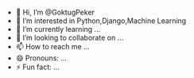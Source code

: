 - 👋 Hi, I’m @GoktugPeker
- 👀 I’m interested in Python,Django,Machine Learning
- 🌱 I’m currently learning ...
- 💞️ I’m looking to collaborate on ...
- 📫 How to reach me ...
- 😄 Pronouns: ...
- ⚡ Fun fact: ...

<!---
GoktugPeker/GoktugPeker is a ✨ special ✨ repository because its `README.md` (this file) appears on your GitHub profile.
You can click the Preview link to take a look at your changes.
--->
